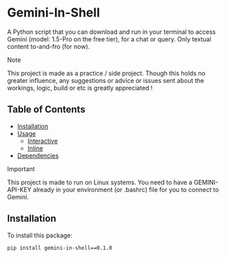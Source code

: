 # Gemini-In-Shell

A Python script that you can download and run in your terminal to access Gemini (model: 1.5-Pro on the free tier), for a chat or query. Only textual content to-and-fro (for now). 

> [!NOTE]
> This project is made as a practice / side project. Though this holds no greater influence, any suggestions or advice or issues sent about the workings, logic, build or etc is greatly appreciated !

## Table of Contents

* [Installation](#installation)
* [Usage](#usage)
  * [Interactive](#interactive)
  * [Inline](#inline)
* [Dependencies](#dependencies)

> [!IMPORTANT]  
> This project is made to run on Linux systems. You need to have a GEMINI-API-KEY already in your environment (or .bashrc) file for you to connect to Gemini.

## Installation
To install this package:

```bash
pip install gemini-in-shell==0.1.0




